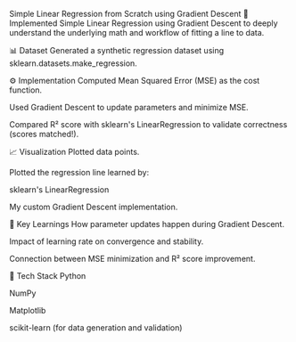 Simple Linear Regression from Scratch using Gradient Descent
🚀 Implemented Simple Linear Regression using Gradient Descent to deeply understand the underlying math and workflow of fitting a line to data.

📊 Dataset
Generated a synthetic regression dataset using sklearn.datasets.make_regression.

⚙️ Implementation
Computed Mean Squared Error (MSE) as the cost function.

Used Gradient Descent to update parameters and minimize MSE.

Compared R² score with sklearn's LinearRegression to validate correctness (scores matched!).

📈 Visualization
Plotted data points.

Plotted the regression line learned by:

sklearn's LinearRegression

My custom Gradient Descent implementation.

🧠 Key Learnings
How parameter updates happen during Gradient Descent.

Impact of learning rate on convergence and stability.

Connection between MSE minimization and R² score improvement.

🚀 Tech Stack
Python

NumPy

Matplotlib

scikit-learn (for data generation and validation)

